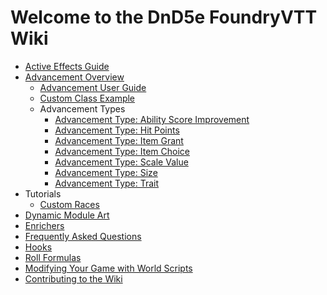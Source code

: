 # Welcome to the DnD5e FoundryVTT Wiki

- [Active Effects Guide](Active-Effect-Guide.md)
- [Advancement Overview](Advancement.md)
  - [Advancement User Guide](Advancement-User-Guide.md)
  - [Custom Class Example](Custom-Class-Advancement.md)
  - Advancement Types
    - [Advancement Type: Ability Score Improvement](Advancement-Type-Ability-Score-Improvement.md)
    - [Advancement Type: Hit Points](Advancement-Type-Hit-Points.md)
    - [Advancement Type: Item Grant](Advancement-Type-Item-Grant.md)
    - [Advancement Type: Item Choice](Advancement-Type-Item-Choice.md)
    - [Advancement Type: Scale Value](Advancement-Type-Scale-Value.md)
    - [Advancement Type: Size](Advancement-Type-Size.md)
    - [Advancement Type: Trait](Advancement-Type-Trait.md)
- Tutorials
  - [Custom Races](Custom-Race-Tutorial.md)
- [Dynamic Module Art](Dynamic-Module-Art.md)
- [Enrichers](Enrichers.md)
- [Frequently Asked Questions](FAQ.md)
- [Hooks](Hooks.md)
- [Roll Formulas](Roll-Formulas.md)
- [Modifying Your Game with World Scripts](Modifying-Your-Game-with-Scripts.md)
- [Contributing to the Wiki](Contributing-to-the-Wiki.md)
